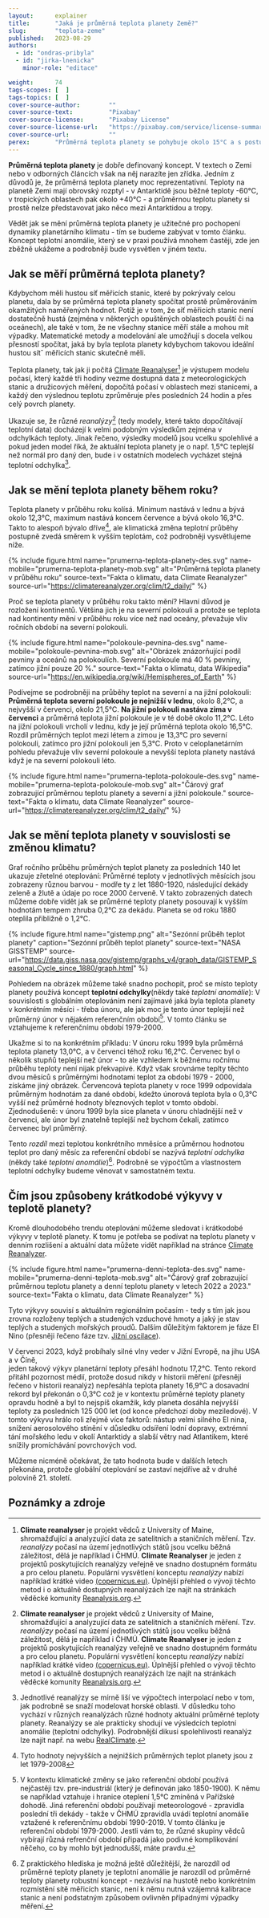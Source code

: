 ```yaml
---
layout:      explainer
title:       "Jaká je průměrná teplota planety Země?"
slug:        "teplota-zeme"
published:   2023-08-29
authors:
  - id: "ondras-pribyla"
  - id: "jirka-lnenicka"
    minor-role: "editace"

weight:      74
tags-scopes: [  ]
tags-topics: [  ]
cover-source-author:        ""
cover-source-text:          "Pixabay"
cover-source-license:       "Pixabay License"
cover-source-license-url:   "https://pixabay.com/service/license-summary/"
cover-source-url:           ""
perex:       "Průměrná teplota planety se pohybuje okolo 15°C a s postupující klimatickou změnou pomalu roste tempem zhruba 0,2°C za dekádu. Otázka průměrné teploty planety je ale trochu komplikovanější - záleží totiž například na ročních obdobích - a vyplatí se podívat na ni podrobněji."
---
```


**Průměrná teplota planety** je dobře definovaný koncept. V textech o Zemi nebo v odborných článcích však na něj narazíte jen zřídka. Jedním z důvodů je, že průměrná teplota planety moc reprezentativní. Teploty na planetě Zemi mají obrovský rozptyl - v Antarktidě jsou běžné teploty -60°C, v tropických oblastech pak okolo +40°C  - a průměrnou teplotu planety si prostě nelze představovat jako něco mezi Antarktidou a tropy.

Vědět jak se mění průměrná teplota planety je užitečné pro pochopení dynamiky planetárního klimatu - tím se budeme zabývat v tomto článku. Koncept teplotní anomálie, který se v praxi používá mnohem častěji, zde jen zběžně ukážeme a podrobněji bude vysvětlen v jiném textu.  

## Jak se měří průměrná teplota planety?

Kdybychom měli hustou síť měřicích stanic, které by pokrývaly celou planetu, dala by se průměrná teplota planety spočítat prostě průměrováním okamžitých naměřených hodnot. Potíž je v tom, že síť měřicích stanic není dostatečně hustá (zejména v některých opuštěných oblastech pouští či na oceánech), ale také v tom, že ne všechny stanice měří stále a mohou mít výpadky. Matematické metody a modelování ale umožňují s docela velkou přesností spočítat, jaká by byla teplota planety kdybychom takovou ideální hustou sítˇ měřicích stanic skutečně měli.

Teplota planety, tak jak ji počítá [Climate Reanalyser](https://climatereanalyzer.org/clim/t2_daily/)[^climatereanalyser] je výstupem modelu počasí, který každé tři hodiny vezme dostupná data z meteorologických stanic a družicových měření, dopočítá počasí v oblastech mezi stanicemi, a každý den výslednou teplotu zprůměruje přes posledních 24 hodin a přes celý povrch planety.

Ukazuje se, že různé *reanalýzy*[^climatereanalyser] (tedy modely, které takto dopočítávají teplotní data) docházejí k velmi podobným výsledkům zejména v odchylkách teploty. Jinak řečeno, výsledky modelů jsou vcelku spolehlivé a pokud jeden model říká, že aktuální teplota planety je o např. 1,5°C teplejší než normál pro daný den, bude i v ostatních modelech vycházet stejná teplotní odchylka[^reanalyse_differences]. 


## Jak se mění teplota planety během roku?

Teplota planety v průběhu roku kolísá. Minimum nastává v lednu a bývá okolo 12,3°C, maximum nastává koncem července a bývá okolo 16,3°C. Takto to alespoň bývalo dříve[^ref_max], ale klimatická změna teplotní průběhy postupně zvedá směrem k vyšším teplotám, což podrobněji vysvětlujeme níže. 

{% include figure.html
    name="prumerna-teplota-planety-des.svg"
    name-mobile="prumerna-teplota-planety-mob.svg"
    alt="Průměrná teplota planety v průběhu roku"
    source-text="Fakta o klimatu, data Climate Reanalyzer"
    source-url="https://climatereanalyzer.org/clim/t2_daily/"
%}

Proč se teplota planety v průběhu roku takto mění? Hlavní důvod je rozložení kontinentů. Většina jich je na severní polokouli a protože se teplota nad kontinenty mění v průběhu roku více než nad oceány, převažuje vliv ročních období na severní polokouli.

{% include figure.html
    name="polokoule-pevnina-des.svg"
    name-mobile="polokoule-pevnina-mob.svg"
    alt="Obrázek znázorňující podíl pevniny a oceánů na polokoulích. Severní polokoule má 40 % pevniny, zatímco jižní pouze 20 %."
    source-text="Fakta o klimatu, data Wikipedia"
    source-url="https://en.wikipedia.org/wiki/Hemispheres_of_Earth"
%}

 Podívejme se podrobněji na průběhy teplot na severní a na jižní polokouli: **Průměrná teplota severní polokoule je nejnižší v lednu**, okolo 8,2°C,  a nejvyšší v červenci, okolo 21,5°C. **Na jižní polokouli nastáva zima v červenci** a průměrná teplota jižní polokoule je v té době okolo 11,2°C. Léto na jižní polokouli vrcholí v lednu, kdy je její průměrná teplota okolo 16,5°C. Rozdíl průměrných teplot  mezi létem a zimou je 13,3°C pro severní polokouli, zatímco pro jižní polokouli jen 5,3°C. Proto v celoplanetárním pohledu převažuje vliv severní polokoule a nevyšší teplota planety nastává když je na severní polokouli léto.  

{% include figure.html
    name="prumerna-teplota-polokoule-des.svg"
    name-mobile="prumerna-teplota-polokoule-mob.svg"
    alt="Čárový graf zobrazující průměrnou teplotu planety a severní a jižní polokoule."
    source-text="Fakta o klimatu, data Climate Reanalyzer"
    source-url="https://climatereanalyzer.org/clim/t2_daily/"
%}

## Jak se mění teplota planety v souvislosti se změnou klimatu?

Graf ročního průběhu průměrných teplot planety za posledních 140 let ukazuje zřetelné oteplování: Průměrné teploty v jednotlivých měsících jsou zobrazeny různou barvou - modře ty z let 1880-1920, následující dekády zeleně a žlutě a údaje po roce 2000 červeně. V takto zobrazených datech můžeme dobře vidět jak se průměrné teploty planety posouvají k vyšším hodnotám tempem zhruba 0,2°C za dekádu.  Planeta se od roku 1880 oteplila přibližně o 1,2°C.

{% include figure.html
    name="gistemp.png"
    alt="Sezónní průběh teplot planety"
    caption="Sezónní průběh teplot planety"
    source-text="NASA GISSTEMP"
    source-url="https://data.giss.nasa.gov/gistemp/graphs_v4/graph_data/GISTEMP_Seasonal_Cycle_since_1880/graph.html"
%}

Pohledem na obrázek můžeme také snadno pochopit, proč se místo teploty planety používá koncept **teplotní odchylky**(někdy také *teplotní anomálie*): V souvislosti s globálním oteplováním není zajímavé jaká byla teplota planety v konkrétním měsíci - třeba únoru, ale jak moc je tento únor teplejší než průměrný únor v nějakém referenčním období[^referencni_obdobi]. V tomto článku se vztahujeme k referenčnímu období 1979-2000. 

Ukažme si to na konkrétním příkladu: V únoru roku 1999 byla průměrná teplota planety 13,0°C, a v červenci téhož roku 16,2°C. Červenec byl o několik stupňů teplejší než únor - to ale vzhledem k běžnému ročnímu průběhu teploty není nijak překvapivé.  Když však srovnáme teplty těchto dvou měsíců s průměrnými hodnotami teplot za období 1979 - 2000, získáme jiný obrázek.  Červencová teplota planety v roce 1999 odpovídala průměrným hodnotám za dané období, kdežto únorová teplota byla o 0,3°C vyšší než průměrné hodnoty březnových teplot v tomto období. Zjednodušeně: v únoru 1999 byla sice planeta v únoru chladnější než v červenci, ale únor byl znatelně teplejší než bychom čekali, zatímco červenec byl průměrný.  

Tento *rozdíl* mezi teplotou konkrétního mměsíce a průměrnou hodnotou teplot pro daný měsíc za referenční období se nazývá *teplotní odchylka* (někdy také *teplotní anomálie*)[^T_anomaly]. Podrobně se výpočtům a vlastnostem teplotní odchylky budeme věnovat v samostatném textu. 

## Čím jsou způsobeny krátkodobé výkyvy v teplotě planety?

Kromě dlouhodobého trendu oteplování můžeme sledovat i krátkodobé výkyvy v teplotě planety. K tomu je potřeba se podívat na teplotu planety v denním rozlišení a aktuální data můžete vidět například na stránce [Climate Reanalyzer](https://climatereanalyzer.org/clim/t2_daily/).

{% include figure.html
    name="prumerna-denni-teplota-des.svg"
    name-mobile="prumerna-denni-teplota-mob.svg"
    alt="Čárový graf zobrazující průměrnou teplotu planety a denní teplotu planety v letech 2022 a 2023."
    source-text="Fakta o klimatu, data Climate Reanalyzer"
%}

Tyto výkyvy souvisí s aktuálním regionálním počasím - tedy s tím jak jsou zrovna rozloženy teplých a studených vzduchové hmoty a jaký je stav teplých a studených mořských proudů. Dalším důležitým faktorem je  fáze El Nino (přesněji řečeno fáze tzv. [Jižní oscilace](https://cs.wikipedia.org/wiki/El_Ni%C3%B1o)).

V červenci 2023, když probíhaly silné vlny veder v Jižní Evropě, na jihu USA a v Číně,    
jeden takový výkyv planetární teploty přesáhl hodnotu 17,2°C. Tento rekord přitáhl pozornost médií, protože dosud nikdy v historii měření (přesněji řečeno v historii reanalýz) nepřesáhla teplota planety 16,9°C a dosavadní rekord byl překonán o 0,3°C což je v kontextu průměrné teploty planety opravdu hodně a byl to nejspíš okamžik, kdy planeta dosáhla nejvyšší teploty za posledních 125 000 let (od konce předchozí doby meziledové). V tomto výkyvu hrálo roli zřejmě více faktorů: nástup velmi silného El nina, snížení aerosolového stínění v důsledku odsíření lodní dopravy, extrémní tání mořského ledu v okolí Antarktidy a slabší větry nad Atlantikem, které snížily promíchávání povrchových vod.   

Můžeme nicméně očekávat, že tato hodnota bude v dalších letech překonána, protože globální oteplování se zastaví nejdříve až v druhé polovině 21. století.



## Poznámky a zdroje


[^referencni_obdobi]: V kontextu klimatické změny se jako referenční období používá nejčastěji tzv. pre-industriál (který je definován jako 1850-1900). K němu se například vztahuje i hranice oteplení 1,5°C zmíněná v Pařížské dohodě. Jiná referenční období používají meteorologové - zpravidla poslední tři dekády - takže v ČHMÚ zpravidla uvádí teplotní anomálie vztažené k referenčnímu období 1990-2019. V tomto článku je referenční období 1979-2000. Jestli vám to, že různé skupiny vědců vybírají různá refrenční období připadá jako podivné komplikování něčeho, co by mohlo být jednodušší, máte pravdu. 

[^T_anomaly]: Z praktického hlediska je možná ještě důležitější, že narozdíl od průměrné teploty planety je teplotní anomálie je narozdíl od průměrné teploty planety robustní koncept - nezávisí na hustotě nebo konkrétním rozmístění sítě měřicích stanic, není k němu nutná vzájemná kalibrace stanic a není podstatným způsobem ovlivněn případnými výpadky měření. 

[^ref_max]: Tyto hodnoty nejvyšších a nejnižších průměrných teplot planety jsou z let  1979-2008

[^climatereanalyser]: **Climate reanalyser** je projekt vědců z University of Maine, shromažďující a analyzující data ze satelitních a staničních měření. Tzv. *reanalýzy* počasí na území jednotlivých států jsou vcelku běžná záležitost, dělá je například i ČHMÚ. **Climate Reanalyser** je jeden z projektů poskytujících reanalýzy veřejně ve snadno dostupném formátu a pro celou planetu. 
Populární vysvětlení konceptu *reanalýzy* nabízí například krátké video [(copernicus.eu)](https://climate.copernicus.eu/providing-consistent-picture-changes-climate-and-air-quality). Úplnější přehled o vývoji těchto metod i o aktuálně dostupných reanalýzách lze najít na stránkách věděcké komunity [Reanalysis.org](https://reanalyses.org/). 

[^reanalyse_differences]: Jednotlivé reanalýzy se mírně liší ve výpočtech interpolací nebo v tom, jak podrobně se snaží modelovat horské oblasti. V důsledku toho vychází v různých reanalýzách různé hodnoty aktuální průměrné teploty planety. Reanalýzy se ale prakticky shodují ve výsledcích teplotní anomálie (teplotní odchylky). Podrobnější dikusi spolehlivosti reanalýz lze najít např. na webu [RealClimate](https://www.realclimate.org/index.php/archives/2017/08/observations-reanalyses-and-the-elusive-absolute-global-mean-temperature/). 

